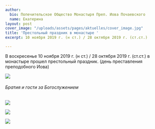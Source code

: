```yaml
---
author:
  bio: Попечительское Общество Монастыря Преп. Иова Почаевского
  name: Екатерина
layout: post
cover_image: "/uploads/assets/pages/aktuelles/cover_image.jpg"
title: 'Престольный праздник в монастыре '
excerpt: 10 ноября 2019 г. (н ст.) / 28 октября 2019 г. (ст.ст.)

---
```

В воскресенье 10 ноября 2019 г. (н ст.) / 28 октября 2019 г. (ст.ст.) в монастыре прошел престольный праздник. (день преставления преподобного Иова)

![](https://res.cloudinary.com/hiobmon/image/upload/v1574017311/media/2019/DSC_9343_pfattt.jpg)

###### Братия и гости за Богослужением

![](https://res.cloudinary.com/hiobmon/image/upload/v1574588869/media/2019/DSC_9364_gyivra.jpg)

![](https://res.cloudinary.com/hiobmon/image/upload/v1574017339/media/2019/DSC_9348_xydbmv.jpg)

![](https://res.cloudinary.com/hiobmon/image/upload/v1574017352/media/2019/DSC_9359_ceqcov.jpg)